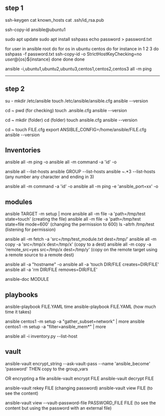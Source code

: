 ## step 1

<!-- SSH key -->

ssh-keygen
cat known_hosts
cat .ssh/id_rsa.pub

ssh-copy-id ansible@ubuntu1

<!-- SSH pass -->

sudo apt update
sudo apt install sshpass
echo password > password.txt

<!-- setting ssh comm for all ubuntu channels -->

for user in ansible root
do
for os in ubuntu centos
do
for instance in 1 2 3
do
sshpass -f password.txt ssh-copy-id -o StrictHostKeyChecking=no ${user}@${os}${instance}
done
done
done

<!-- checking password for all instances -->

ansible -i,ubuntu1,ubuntu2,ubuntu3,centos1,centos2,centos3 all -m ping

---

## step 2

<!-- step 2 CONFIGURATION FILE from the least to the highest prio-->

<!-- 2.1 creating a config file -->

su -
mkdir /etc/ansible
touch /etc/ansible/ansible.cfg
ansible --version

<!-- 2.2 ansible.cfg in the user hame directory... hidden file-->

cd ~
pwd (for checking)
touch .ansible.cfg
ansible --version

<!-- 2.3 current directory -->

cd ~
mkdir (folder)
cd (folder)
touch ansible.cfg
ansible --version

<!-- 2.4 environment variable -->

cd ~
touch FILE.cfg
export ANSIBLE_CONFIG=/home/ansible/FILE.cfg
ansible --version

## Inventories

ansible all -m ping -o
ansible all -m command -a 'id' -o

ansible all --list-hosts
ansible GROUP --list-hosts
ansible ~.\*3 --list-hosts (any number any character and ending in 3)

ansible all -m command -a 'id' -o
ansible all -m ping -e 'ansible_port=xx' -o

## modules

<!-- file -->

ansible TARGET -m setup | more
ansible all -m file -a 'path=/tmp/test state=touch' (creating the file)
ansible all -m file -a 'path=/tmp/test state=file mode=600' (changing the permission to 600)
ls -altrh /tmp/test (listening for permission)

<!-- copy -->

ansible all -m fetch -a 'src=/tmp/test_module.txt dest=/tmp/'
ansible all -m copy -a 'src=/tmp/x dest=/tmp/x' (copy to a dest)
ansible all -m copy -a 'remote_src=yes src=/tmp/x dest=/tmp/y' (copy on the remote target using a remote source to a remote dest)

<!-- command -->

ansible all -a "hostname" -o
ansible all -a 'touch DIR/FILE creates=DIR/FILE'
ansible all -a 'rm DIR/FILE removes=DIR/FILE'

 <!-- documentation -->

ansible-doc MODULE

## playbooks

ansible-playbook FILE.YAML
time ansible-playbook FILE.YAML (how much time it takes)

ansible centos1 -m setup -a "gather_subset=network" | more
ansible centos1 -m setup -a "filter=ansible_mem\*" | more

 <!-- dynamic inventories -->

ansible all -i inventory.py --list-host

## vault

ansible-vault encrypt_string --ask-vault-pass --name 'ansible_become' 'password'
THEN copy to the group_vars

OR encrypting a file
ansible-vault encrypt FILE
ansible-vault decrypt FILE

ansible-vault rekey FILE (changing password)
ansible-vault view FILE (to see the content)

ansible-vault view --vault-password-file PASSWORD_FILE FILE (to see the content but using the password with an external file)
